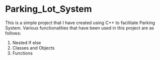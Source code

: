# Parking_Lot_System
This is a simple project that I have created using C++ to facilitate Parking System.
Various functionalities that have been used in this project are as follows:
  1) Nested If else
  2) Classes and Objects
  3) Functions


